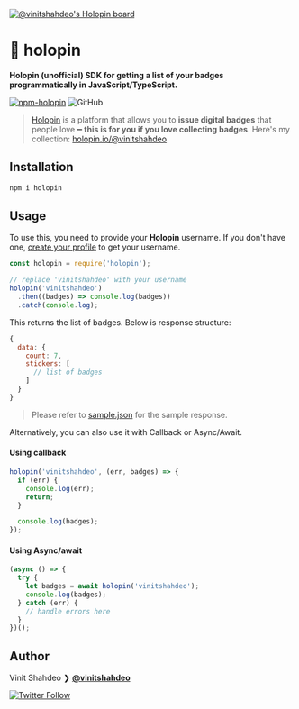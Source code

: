 [![@vinitshahdeo's Holopin board](https://holopin.me/vinitshahdeo)](https://holopin.io/@vinitshahdeo)

# 🦖 holopin

**Holopin (unofficial) SDK for getting a list of your badges programmatically in JavaScript/TypeScript.**

[![npm-holopin](https://img.shields.io/npm/v/holopin?logo=npm)](https://www.npmjs.com/package/holopin) ![GitHub](https://img.shields.io/github/license/vinitshahdeo/holopin?logo=github)

> [Holopin](https://www.holopin.io/) is a platform that allows you to **issue digital badges** that people love ━ **this is for you if you love collecting badges**. Here's my collection: [holopin.io/@vinitshahdeo](https://www.holopin.io/@vinitshahdeo)

## Installation

```bash
npm i holopin
```

## Usage

To use this, you need to provide your **Holopin** username. If you don't have one, [create your profile](https://www.holopin.io/) to get your username.

```javascript
const holopin = require('holopin');

// replace 'vinitshahdeo' with your username
holopin('vinitshahdeo')
  .then((badges) => console.log(badges))
  .catch(console.log);
```

This returns the list of badges. Below is response structure:

```javascript
{
  data: {
    count: 7,
    stickers: [
      // list of badges
    ]
  }
}
```
> Please refer to [sample.json](./data/sample.json) for the sample response.

Alternatively, you can also use it with Callback or Async/Await.

#### Using callback

```javascript
holopin('vinitshahdeo', (err, badges) => {
  if (err) {
    console.log(err);
    return;
  }

  console.log(badges);
});
```

#### Using Async/await

```javascript
(async () => {
  try {
    let badges = await holopin('vinitshahdeo');
    console.log(badges);
  } catch (err) {
    // handle errors here
  }
})();
```

## Author

Vinit Shahdeo ❯ **[@vinitshahdeo](https://github.com/vinitshahdeo)**

[![Twitter Follow](https://img.shields.io/twitter/follow/Vinit_Shahdeo.svg?style=social)](https://twitter.com/Vinit_Shahdeo)
